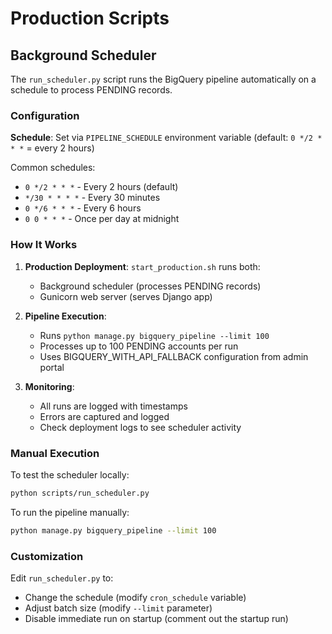 # Production Scripts

## Background Scheduler

The `run_scheduler.py` script runs the BigQuery pipeline automatically on a schedule to process PENDING records.

### Configuration

**Schedule**: Set via `PIPELINE_SCHEDULE` environment variable (default: `0 */2 * * *` = every 2 hours)

Common schedules:
- `0 */2 * * *` - Every 2 hours (default)
- `*/30 * * * *` - Every 30 minutes
- `0 */6 * * *` - Every 6 hours
- `0 0 * * *` - Once per day at midnight

### How It Works

1. **Production Deployment**: `start_production.sh` runs both:
   - Background scheduler (processes PENDING records)
   - Gunicorn web server (serves Django app)

2. **Pipeline Execution**:
   - Runs `python manage.py bigquery_pipeline --limit 100`
   - Processes up to 100 PENDING accounts per run
   - Uses BIGQUERY_WITH_API_FALLBACK configuration from admin portal

3. **Monitoring**:
   - All runs are logged with timestamps
   - Errors are captured and logged
   - Check deployment logs to see scheduler activity

### Manual Execution

To test the scheduler locally:
```bash
python scripts/run_scheduler.py
```

To run the pipeline manually:
```bash
python manage.py bigquery_pipeline --limit 100
```

### Customization

Edit `run_scheduler.py` to:
- Change the schedule (modify `cron_schedule` variable)
- Adjust batch size (modify `--limit` parameter)
- Disable immediate run on startup (comment out the startup run)
